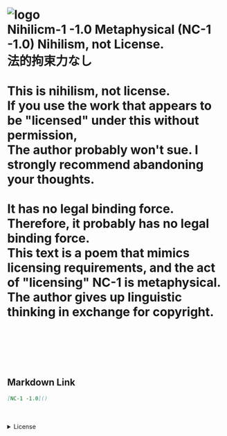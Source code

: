 <head>
    <title>Nihilicm-1 -1.0: Nihilism, not license. Escape from verbal thinking.</title>
    <link rel="stylesheet" href="https://sinh76821661.github.io/Nihilicm-1/css/style.css"/>
    <script src="https://sinh76821661.github.io/assets/common.js"></script>
</head>
<div class="license">
    <h1 class="title"/>
    <img class="license-logo" alt="logo" src="https://firebasestorage.googleapis.com/v0/b/mathlog-361213.appspot.com/o/uploads%2Fmathdown%2FgqvceW8soR94vwUoys8e.jpg?alt=media"/>
    <div class="license-title">
        Nihilicm-1 -1.0 Metaphysical (NC-1 -1.0)
        Nihilism, not License.
    </div>
    <div class="license-main">
        <div class="license-title-2">法的拘束力なし</div><br>
        This is nihilism, not license.<br>
        If you use the work that appears to be "licensed" under this without permission,<br>
        The author probably won't sue. I strongly recommend abandoning your thoughts.<br>
        <br>
        It has no legal binding force. Therefore, it probably has no legal binding force.<br>
        This text is a poem that mimics licensing requirements, and the act of "licensing" NC-1 is metaphysical.<br>
        The author gives up linguistic thinking in exchange for copyright.<br>
        <br>
        <br>
    </div>
</div>
<br>

## Markdown Link
```markdown
[NC-1 -1.0]()
```

<br>
<br>
<details class="license-license">
    <summary>License</summary>
    NC-1 -1.0
</details>
